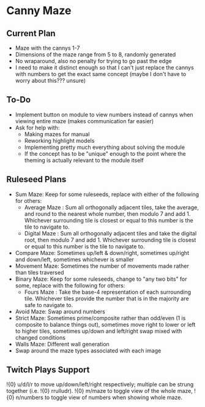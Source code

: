 # Canny Maze

## Current Plan

* Maze with the cannys 1-7
* Dimensions of the maze range from 5 to 8, randomly generated
* No wraparound, also no penalty for trying to go past the edge
* I need to make it distinct enough so that I can't just replace the cannys with numbers to get the exact same concept (maybe I don't have to worry about this??? unsure)

## To-Do

* Implement button on module to view numbers instead of cannys when viewing entire maze (makes communication far easier)
* Ask for help with:
  * Making mazes for manual
  * Reworking highlight models
  * Implementing pretty much everything about solving the module
  * If the concept has to be "unique" enough to the point where the theming is actually relevant to the module itself

## Ruleseed Plans

* Sum Maze: Keep for some ruleseeds, replace with either of the following for others:
  * Average Maze
    : Sum all orthogonally adjacent tiles, take the average, and round to the nearest whole number, then modulo 7 and add 1. Whichever surrounding tile is closest or equal to this number is the tile to navigate to.
  * Digital Maze
    : Sum all orthogonally adjacent tiles and take the digital root, then modulo 7 and add 1. Whichever surrounding tile is closest or equal to this number is the tile to navigate to.
* Compare Maze: Sometimes up/left & down/right, sometimes up/right and down/left, sometimes whichever is smaller
* Movement Maze: Sometimes the number of movements made rather than tiles traversed
* Binary Maze: Keep for some ruleseeds, change to "any two bits" for some, replace with the following for others:
  * Fours Maze
    : Take the base-4 representation of each surrounding tile. Whichever tiles provide the number that is in the majority are safe to navigate to.
* Avoid Maze: Swap around numbers
* Strict Maze: Sometimes prime/composite rather than odd/even (1 is composite to balance things out), sometimes move right to lower or left to higher tiles, sometimes up/down and left/right swap mixed with changed conditions
* Walls Maze: Different wall generation
* Swap around the maze types associated with each image

## Twitch Plays Support

!{0} u/d/l/r to move up/down/left/right respectively; multiple can be strung together (i.e. !{0} rrulludr). !{0} m/maze to toggle view of the whole maze, !{0} n/numbers to toggle view of numbers when showing whole maze.
